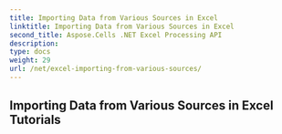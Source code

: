 ```yaml
---
title: Importing Data from Various Sources in Excel
linktitle: Importing Data from Various Sources in Excel
second_title: Aspose.Cells .NET Excel Processing API
description: 
type: docs
weight: 29
url: /net/excel-importing-from-various-sources/
---
```


## Importing Data from Various Sources in Excel Tutorials